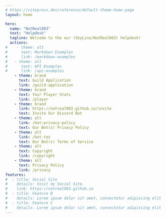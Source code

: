 ```yaml
---
# https://vitepress.dev/reference/default-theme-home-page
layout: home

hero:
  name: "NotReal003"
  text: "Helpdesk"
  tagline: Welcome to the our (SkyLine/NotReal003) helpdesk!
  actions:
#    - theme: alt
#      text: Markdown Examples
#      link: /markdown-examples
#   - theme: alt
#      text: API Examples
#      link: /api-examples
    - theme: brand
      text: Guild Application
      link: /guild-application
    - theme: brand
      text: Your Player Stats
      link: /player
    - theme: brand
      link: https://notreal003.github.io/invite
      text: Invite Our Discord Bot
    - theme: alt
      link: /bot:privacy-policy
      text: Our Bot(s) Privacy Policy
    - theme: alt
      link: /bot-tos
      text: Our Bot(s) Terms of Service
    - theme: alt
      text: Copyright
      link: /copyright
    - theme: alt
      text: Privacy Policy
      link: /privacy
features:
#  - title: Social Site
#    details: Visit my Social Site.
#    link: https://notreal003.github.io
#  - title: Feature B
#    details: Lorem ipsum dolor sit amet, consectetur adipiscing elit
#  - title: Feature C
#    details: Lorem ipsum dolor sit amet, consectetur adipiscing elit
---
```

